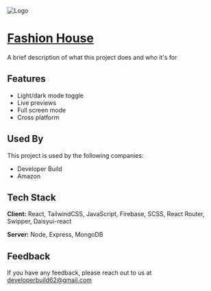 
![Logo](https://i.ibb.co/Px3hzhP/unnamed.gif)


# [Fashion House](https://drc-html-css-project.netlify.app/)

A brief description of what this project does and who it's for


## Features
- Light/dark mode toggle
- Live previews
- Full screen mode
- Cross platform


## Used By

This project is used by the following companies:

- Developer Build
- Amazon 


## Tech Stack

**Client:** React, TailwindCSS, JavaScript, Firebase, SCSS, React Router, Swipper, Daisyui-react

**Server:** Node, Express, MongoDB


## Feedback

If you have any feedback, please reach out to us at developerbuild62@gmail.com

